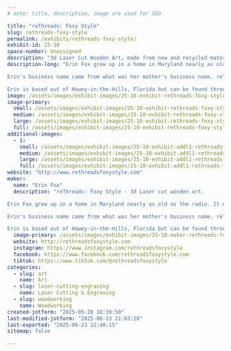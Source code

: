 ```yaml
---
# note: title, description, image are used for SEO

title: "reThreads: Foxy Style"
slug: rethreads-foxy-style
permalink: /exhibits/rethreads-foxy-style/
exhibit-id: 25-10
space-number: Unassigned
description: "3d Laser Cut Wooden Art, made from new and recycled materials."
description-long: "Erin Fox grew up in a home in Maryland nearly as old as the radio. It was her parents who helped to pave the way to her discovering her passion for creating. Erin's parents renovated their house and barn to include a workshop with every toll you could imagine. They even dug out a basement and turned it into a ceramic's studio. Those experiences, and that love and passion for creating something beautiful from something forgotten or tossed aside, helped form her into who she is today and what she creates. 

Erin's business name came from what was her mother's business name. reThreads. But, now she is walking in her own style, reThreads: Foxy Style. Her husband purchased a Laser at the beginning of Covid and that was what catapulted her business making 3d Laser Cut Wooden Art. As a Mother and Wife her art helps put food on the table and pave the way for her kids to create their own dreams.

Erin is based out of Howey-in-the-Hills, Florida but can be found throughout Central Florida at various craft shows and festivals!"
image: /assets/images/exhibit-images/25-10-exhibit-rethreads-foxy-style-booth-pic-large.jpg
image-primary: 
  small: /assets/images/exhibit-images/25-10-exhibit-rethreads-foxy-style-booth-pic-small.jpg
  medium: /assets/images/exhibit-images/25-10-exhibit-rethreads-foxy-style-booth-pic-medium.jpg
  large: /assets/images/exhibit-images/25-10-exhibit-rethreads-foxy-style-booth-pic-large.jpg
  full: /assets/images/exhibit-images/25-10-exhibit-rethreads-foxy-style-booth-pic-full.jpg
additional-images: 
  - 1:
    small: /assets/images/exhibit-images/25-10-exhibit-addl1-rethreads-foxy-style-scene-1-small.jpeg
    medium: /assets/images/exhibit-images/25-10-exhibit-addl1-rethreads-foxy-style-scene-1-medium.jpeg
    large: /assets/images/exhibit-images/25-10-exhibit-addl1-rethreads-foxy-style-scene-1-large.jpeg
    full: /assets/images/exhibit-images/25-10-exhibit-addl1-rethreads-foxy-style-scene-1-full.jpeg
website: "http://www.rethreadsfoxystyle.com"
maker: 
  name: "Erin Fox"
  description: "reThreads: Foxy Style - 3d Laser cut wooden art.

Erin Fox grew up in a home in Maryland nearly as old as the radio. It was her parents who helped to pave the way to her discovering her passion for creating. Erin's parents renovated their house and barn to include a workshop with every toll you could imagine. They even dug out a basement and turned it into a ceramic's studio. Those experiences, and that love and passion for creating something beautiful from something forgotten or tossed aside, helped form her into who she is today and what she creates. 

Erin's business name came from what was her mother's business name. reThreads. But, now she is walking in her own style, reThreads: Foxy Style. Her husband purchased a Laser at the beginning of Covid and that was what catapulted her business making 3d Laser Cut Wooden Art. As a Mother and Wife her art helps put food on the table and pave the way for her kids to create their own dreams.

Erin is based out of Howey-in-the-Hills, Florida but can be found throughout Central Florida at various craft shows and festivals!"
  image-primary: /assets/images/exhibit-images/25-10-maker-rethreads-foxy-style-rethreads-logo-medium.jpg
  website: http://rethreadsfoxystyle.com
  instagram: https://www.instagram.com/rethreadsfoxystyle
  facebook: https://www.facebook.com/rethreadsfoxystyle.com
  tiktok: https://www.tiktok.com/@rethreadsfoxystyle
categories: 
  - slug: art
    name: Art
  - slug: laser-cutting-engraving
    name: Laser Cutting & Engraving
  - slug: woodworking
    name: Woodworking
created-jotform: "2025-05-28 18:39:50"
last-modified-jotform: "2025-06-23 21:03:28"
last-exported: "2025-06-23 22:48:15"
sitemap: false

---
```

